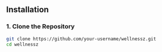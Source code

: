 ## Installation

### 1. Clone the Repository

```bash
git clone https://github.com/your-username/wellnessz.git
cd wellnessz

